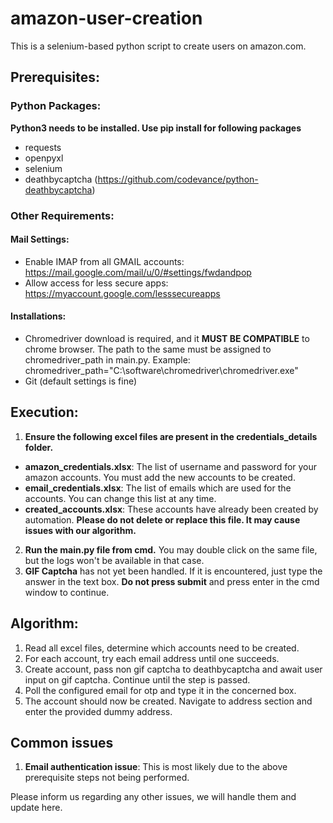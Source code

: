 # amazon-user-creation
This is a selenium-based python script to create users on amazon.com.

## Prerequisites:

### Python Packages:
**Python3 needs to be installed. Use pip install for following packages**
- requests
- openpyxl
- selenium
- deathbycaptcha (https://github.com/codevance/python-deathbycaptcha)

### Other Requirements:

#### Mail Settings: 
- Enable IMAP from all GMAIL accounts: https://mail.google.com/mail/u/0/#settings/fwdandpop
- Allow access for less secure apps: https://myaccount.google.com/lesssecureapps

#### Installations:
- Chromedriver download is required, and it **MUST BE COMPATIBLE** to chrome browser. The path to the same must be assigned to chromedriver_path in main.py. 
Example: chromedriver_path="C:\\software\\chromedriver\\chromedriver.exe"
- Git (default settings is fine)

## Execution:
1. **Ensure the following excel files are present in the credentials_details folder.**
  - **amazon_credentials.xlsx**: The list of username and password for your amazon accounts. You must add the new accounts to be created.
  - **email_credentials.xlsx**: The list of emails which are used for the accounts. You can change this list at any time.
  - **created_accounts.xlsx**: These accounts have already been created by automation.   **Please do not delete or replace this file. It may cause issues with our algorithm.**
2. **Run the main.py file from cmd.** You may double click on the same file, but the logs won't be available in that case.
3. **GIF Captcha** has not yet been handled. If it is encountered, just type the answer in the text box. **Do not press submit** and press enter in the cmd window to continue.

## Algorithm:

1. Read all excel files, determine which accounts need to be created.
2. For each account, try each email address until one succeeds.
3. Create account, pass non gif captcha to deathbycaptcha and await user input on gif captcha. Continue until the step is passed.
4. Poll the configured email for otp and type it in the concerned box.
5. The account should now be created. Navigate to address section and enter the provided dummy address.

## Common issues
1. **Email authentication issue**: This is most likely due to the above prerequisite steps not being performed.

Please inform us regarding any other issues, we will handle them and update here.
